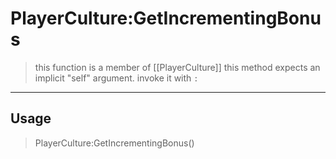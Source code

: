 # PlayerCulture:GetIncrementingBonus
> this function is a member of [[PlayerCulture]]
> this method expects an implicit "self" argument. invoke it with `:`
-----
## Usage
> PlayerCulture:GetIncrementingBonus()
